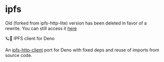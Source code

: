 # ipfs

Old (forked from ipfs-http-lite) version has been deleted in favor of a rewrite. You can still access it [here](https://deno.land/x/ipfs@0.4.0-wip.3)

🪐🦕 IPFS client for Deno

An [ipfs-http-client](https://github.com/ipfs/js-ipfs/blob/master/packages/ipfs-http-client) port for Deno with fixed deps and reuse of imports from source code.
